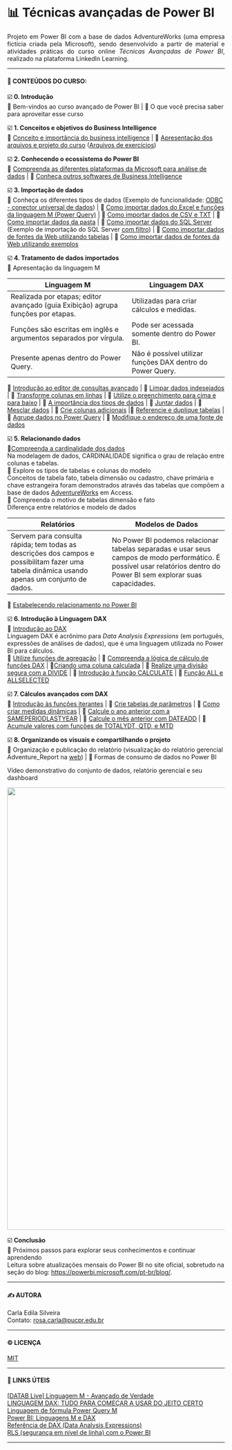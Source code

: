# 📊 Técnicas avançadas de Power BI

<p align="justify"> 
Projeto em Power BI com a base de dados AdventureWorks (uma empresa fictícia criada pela Microsoft), sendo desenvolvido a partir de material e atividades práticas do curso online <i>Técnicas Avançadas de Power BI</i>, realizado na plataforma LinkedIn Learning.  
</p>  

---  

#### 📑 **CONTEÚDOS DO CURSO:**

☑️ **0. Introdução**  
🔹 Bem-vindos ao curso avançado de Power BI | 🔹 O que você precisa saber para aproveitar esse curso   

☑️ **1. Conceitos e objetivos do Business Intelligence**  
🔹 [Conceito e importância do business intelligence](https://github.com/rosacarla/PowerBI-tecnicas-avancadas/blob/main/images/processo-bi.png) |  🔹 [Apresentação dos arquivos e projeto do curso](https://github.com/rosacarla/PowerBI-tecnicas-avancadas/blob/main/images/arq-projeto.png) ([Arquivos de exercícios](https://github.com/rosacarla/PowerBI-tecnicas-avancadas/tree/main/arquivos_de_exercicios_power_bi_avancado))    

☑️ **2. Conhecendo o ecossistema do Power BI**   
🔹 [Compreenda as diferentes plataformas da Microsoft para análise de dados](https://github.com/rosacarla/PowerBI-tecnicas-avancadas/blob/main/images/plataformas-desenvolvimento.png) | 🔹 [Conheça outros softwares de Business Intelligence](https://github.com/rosacarla/PowerBI-tecnicas-avancadas/blob/main/images/outros-softwares-bi.png)

☑️ **3. Importação de dados**  
🔹 Conheça os diferentes tipos de dados (Exemplo de funcionalidade: [ODBC - conector universal de dados](https://github.com/rosacarla/PowerBI-tecnicas-avancadas/blob/main/images/conector-universal-dados.png)) | 🔹 [Como importar dados do Excel e funções da linguagem M (Power Query)](https://github.com/rosacarla/PowerBI-tecnicas-avancadas/blob/main/arquivos_de_exercicios_power_bi_avancado/Cap.3) | 🔹 [Como importar dados de CSV e TXT](https://github.com/rosacarla/PowerBI-tecnicas-avancadas/blob/main/arquivos_de_exercicios_power_bi_avancado/Cap.3) | 🔹 [Como importar dados da pasta](https://github.com/rosacarla/PowerBI-tecnicas-avancadas/blob/main/arquivos_de_exercicios_power_bi_avancado/Cap.3) | 🔹 [Como importar dados do SQL Server](https://github.com/rosacarla/PowerBI-tecnicas-avancadas/blob/main/images/importa-sql-server.png) (Exemplo de importação do SQL Server [com filtro](https://github.com/rosacarla/PowerBI-tecnicas-avancadas/blob/main/images/importa-sqlserver-comfiltro.png)) | 🔹 [Como importar dados de fontes da Web utilizando tabelas](https://github.com/rosacarla/PowerBI-tecnicas-avancadas/blob/main/arquivos_de_exercicios_power_bi_avancado/Cap.3) | 🔹 [Como importar dados de fontes da Web utilizando exemplos](https://github.com/rosacarla/PowerBI-tecnicas-avancadas/blob/main/arquivos_de_exercicios_power_bi_avancado/Cap.3)  

☑️ **4. Tratamento de dados importados**  
🔹 Apresentação da linguagem M  

Linguagem M | Linguagem DAX  
-|-
Realizada por etapas; editor avançado (guia Exibição) agrupa funções por etapas. | Utilizadas para criar cálculos e medidas.
Funções são escritas em inglês e argumentos separados por vírgula.| Pode ser acessada somente dentro do Power BI.
Presente apenas dentro do Power Query. | Não é possível utilizar funções DAX dentro do Power Query.  

🔹 [Introdução ao editor de consultas avançado](https://github.com/rosacarla/PowerBI-tecnicas-avancadas/blob/main/images/editor-avancado.png) | 🔹 [Limpar dados indesejados](https://github.com/rosacarla/PowerBI-tecnicas-avancadas/tree/main/arquivos_de_exercicios_power_bi_avancado/Cap.4%20Renomeado) | 🔹 [Transforme colunas em linhas](https://github.com/rosacarla/PowerBI-tecnicas-avancadas/tree/main/arquivos_de_exercicios_power_bi_avancado/Cap.4%20Renomeado) | 🔹 [Utilize o preenchimento para cima e para baixo](https://github.com/rosacarla/PowerBI-tecnicas-avancadas/tree/main/arquivos_de_exercicios_power_bi_avancado/Cap.4%20Renomeado) | 🔹 [A importância dos tipos de dados](https://github.com/rosacarla/PowerBI-tecnicas-avancadas/tree/main/arquivos_de_exercicios_power_bi_avancado/Cap.4%20Renomeado) | 🔹 [Juntar dados](https://github.com/rosacarla/PowerBI-tecnicas-avancadas/tree/main/arquivos_de_exercicios_power_bi_avancado/Cap.4%20Renomeado) | 🔹 [Mesclar dados](https://github.com/rosacarla/PowerBI-tecnicas-avancadas/tree/main/arquivos_de_exercicios_power_bi_avancado/Cap.4%20Renomeado) | 🔹 [Crie colunas adicionais](https://github.com/rosacarla/PowerBI-tecnicas-avancadas/tree/main/arquivos_de_exercicios_power_bi_avancado/Cap.4%20Renomeado) |🔹 [Referencie e duplique tabelas](https://github.com/rosacarla/PowerBI-tecnicas-avancadas/tree/main/arquivos_de_exercicios_power_bi_avancado/Cap.4%20Renomeado) | 🔹 [Agrupe dados no Power Query](https://github.com/rosacarla/PowerBI-tecnicas-avancadas/tree/main/arquivos_de_exercicios_power_bi_avancado/Cap.4%20Renomeado) | 🔹 [Modifique o endereço de uma fonte de dados](https://github.com/rosacarla/PowerBI-tecnicas-avancadas/blob/main/images/modifica-endereco-fonte.png)  

☑️ **5. Relacionando dados**  
🔹[Compreenda a cardinalidade dos dados](https://github.com/rosacarla/PowerBI-tecnicas-avancadas/blob/main/images/cardinalidade-dados.png)  
Na modelagem de dados, CARDINALIDADE significa o grau de relação entre colunas e tabelas.  
🔹 Explore os tipos de tabelas e colunas do modelo  
Conceitos de tabela fato, tabela dimensão ou cadastro, chave primária e chave estrangeira foram demonstrados através das tabelas que compõem a base de dados [AdventureWorks](https://github.com/rosacarla/PowerBI-tecnicas-avancadas/blob/main/arquivos_de_exercicios_power_bi_avancado/Cap.5/AdventureWorks.accdb) em Access.   
🔹 Compreenda o  motivo de tabelas dimensão e fato  
Diferença entre relatórios e modelo de dados  

Relatórios | Modelos de Dados
-|-
Servem para consulta rápida; tem todas as descrições dos campos e possibilitam fazer uma tabela dinâmica usando apenas um conjunto de dados. | No Power BI podemos relacionar tabelas separadas e usar seus campos de modo performático. É possível usar relatórios dentro do Power BI sem explorar suas capacidades.  

🔹 [Estabelecendo relacionamento no Power BI](https://github.com/rosacarla/PowerBI-tecnicas-avancadas/blob/main/images/relacionamenos-adventure.png)  

☑️ **6. Introdução à Linguagem DAX**  
🔹 [Introdução ao DAX](https://github.com/rosacarla/PowerBI-tecnicas-avancadas/blob/main/images/dax-funcoes-sintaxe.png)  
Linguagem DAX é acrônimo para _Data Analysis Expressions_ (em português, expressões de análises de dados), que é uma linguagem utilizada no Power BI para cálculos.  
🔹 [Utilize funções de agregação](https://github.com/rosacarla/PowerBI-tecnicas-avancadas/tree/main/arquivos_de_exercicios_power_bi_avancado/Cap.6) | 🔹 [Compreenda a lógica de cálculo de funções DAX](https://github.com/rosacarla/PowerBI-tecnicas-avancadas/blob/main/images/logica-calculos-dax.png) | 🔹[Criando uma coluna calculada](https://github.com/rosacarla/PowerBI-tecnicas-avancadas/tree/main/arquivos_de_exercicios_power_bi_avancado/Cap.6) | 🔹 [Realize uma divisão segura com a DIVIDE](https://github.com/rosacarla/PowerBI-tecnicas-avancadas/tree/main/arquivos_de_exercicios_power_bi_avancado/Cap.6) | 🔹 [Introdução à função CALCULATE](https://github.com/rosacarla/PowerBI-tecnicas-avancadas/tree/main/arquivos_de_exercicios_power_bi_avancado/Cap.6) | 🔹 [Função ALL e ALLSELECTED](https://github.com/rosacarla/PowerBI-tecnicas-avancadas/tree/main/arquivos_de_exercicios_power_bi_avancado/Cap.6)  

☑️ **7. Cálculos avançados com DAX**  
🔹 [Introdução às funções iterantes](https://github.com/rosacarla/PowerBI-tecnicas-avancadas/tree/main/arquivos_de_exercicios_power_bi_avancado/Cap.7) | 🔹 [Crie tabelas de parâmetros](https://github.com/rosacarla/PowerBI-tecnicas-avancadas/tree/main/arquivos_de_exercicios_power_bi_avancado/Cap.7) | 🔹 [Como criar medidas dinâmicas](https://github.com/rosacarla/PowerBI-tecnicas-avancadas/tree/main/arquivos_de_exercicios_power_bi_avancado/Cap.7) | 🔹 [Calcule o ano anterior com a SAMEPERIODLASTYEAR](https://github.com/rosacarla/PowerBI-tecnicas-avancadas/tree/main/arquivos_de_exercicios_power_bi_avancado/Cap.7) | 🔹 [Calcule o mês anterior com DATEADD](https://github.com/rosacarla/PowerBI-tecnicas-avancadas/tree/main/arquivos_de_exercicios_power_bi_avancado/Cap.7) | 🔹 [Acumule valores com funções de TOTALYDT, QTD, e MTD](https://github.com/rosacarla/PowerBI-tecnicas-avancadas/tree/main/arquivos_de_exercicios_power_bi_avancado/Cap.7)  

☑️ **8. Organizando os visuais e compartilhando o projeto**  
🔹 Organização e publicação do relatório (visualização do relatório gerencial Adventure_Report na [web](https://app.powerbi.com/reportEmbed?reportId=6fcd1e60-7567-480d-be1d-fac0cd7e1157&autoAuth=true&ctid=8a1ef6c3-8324-4103-bf4a-1328c5dc3653&config=eyJjbHVzdGVyVXJsIjoiaHR0cHM6Ly93YWJpLXNvdXRoLWNlbnRyYWwtdXMtcmVkaXJlY3QuYW5hbHlzaXMud2luZG93cy5uZXQvIn0%3D)) | 🔹 Formas de consumo de dados no Power BI  

Vídeo demonstrativo do conjunto de dados, relatório gerencial e seu dashboard  
<p align="center">
	<img src="https://github.com/rosacarla/PowerBI-tecnicas-avancadas/blob/main/images/Adventure_Report_visualiza_relatorio_e_dashboard_no_Power_BI-min.gif" width="1024">
</p>  

☑️ **Conclusão**  
🔹 Próximos passos para explorar seus conhecimentos e continuar aprendendo  
Leitura sobre atualizações mensais do Power BI no site oficial, sobretudo na seção do blog: https://powerbi.microsoft.com/pt-br/blog/.  

---

#### ✍️ AUTORA  
Carla Edila Silveira  
Contato: rosa.carla@pucpr.edu.br  

---

#### ©️ LICENÇA

[MIT](https://choosealicense.com/licenses/mit/)  

---  

#### 🔗 LINKS ÚTEIS  

[[DATAB Live] Linguagem M - Avançado de Verdade](https://www.youtube.com/watch?v=vYb-89PZf7U)  
[LINGUAGEM DAX: TUDO PARA COMEÇAR A USAR DO JEITO CERTO](https://educaenter.com/aprenda-usar-a-linguagem-dax/)  
[Linguagem de fórmula Power Query M](https://docs.microsoft.com/pt-br/powerquery-m/)  
[Power BI: Linguagens M e DAX](https://www.eng.com.br/artigo.cfm?id=7506&post=power-bi-linguagens-m-e-dax)  
[Referência de DAX (Data Analysis Expressions)](https://docs.microsoft.com/pt-br/dax/)  
[RLS (segurança em nível de linha) com o Power BI](https://docs.microsoft.com/pt-br/power-bi/enterprise/service-admin-rls)  

---
